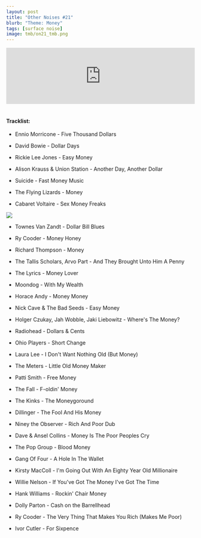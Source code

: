 ```yaml
---
layout: post
title: "Other Noises #21"
blurb: "Theme: Money"
tags: [surface noise]
image: tmb/on21_tmb.png
---
```


<iframe scrolling="no" id="hearthis_at_track_3028343" width="100%" height="150" src="https://hearthis.at/embed/3028343/transparent_black/?hcolor=&color=&style=2&block_size=2&block_space=1&background=1&waveform=0&cover=0&autoplay=0&css=" frameborder="0" allowtransparency allow="autoplay"><p>Listen to <a href="https://hearthis.at/zerocc/other-noises-21-21618-money/" target="_blank">Other Noises #21 (21/6/18) - MONEY</a> <span>by</span><a href="https://hearthis.at/zerocc/" target="_blank" >Zero</a> <span>on</span> <a href="https://hearthis.at/" target="_blank">hearthis.at</a></p></iframe>
&nbsp;

#### Tracklist:

- Ennio Morricone - Five Thousand Dollars

- David Bowie - Dollar Days
- Rickie Lee Jones - Easy Money
- Alison Krauss & Union Station - Another Day, Another Dollar

- Suicide - Fast Money Music
- The Flying Lizards - Money
- Cabaret Voltaire - Sex Money Freaks

![](https://lh3.googleusercontent.com/xFyh1A_EvTYisHHsEncWxRpUjm5ShvkiwOxrKjUV1fDYv8PrWIWIpwp19_oSkQe6KzkMl_rQg0Q-FXdlkVMxtsfZy4MRe71ldMq-Q7TxgWXI4whOtrtf7h-k_YAg4tg6icK28JMD-6NS0R_41kqjwKJSSOPb5KDf66AYHaq-7hYQFWNgW0fC9NHlDnx2VGq3BpcmS0U8w4dbJuRJkRH1Oe250jv2Nlqhf73AQaLHikp6Ruj0QcJ6kjtJcQTIXmYC0XstyXyPUBMLROJs5iqpl9FolacnAoBL0uBDWl28uIxRMxG0wEU4XB4qMeqFtBCRl5qGugIHHw3Ulq_wAYkd6uc2jDUTCs9AgDpy2nOkCNcHpaVm-wG-0WnBVEeMpohs9CIcVIjvjZZoS5HWdAe6e0mNYEh30sB5A9_HBuMbFWh7om8gcoPemqRc1nuoDcwRmJiqUpW-E1QdWmMux0N0X9cnxYhipv7cv2_hdB1A5ac35D8dzzQeztTFddUwaj2yVn6AEXsRQW5yib3KZ2-7q5V1fD-5wCtfCCwl6KuL62vJwzUrq_05KTQOFuDGSmgbja7kEvSgvvNQZBxUBoNmCQtUP-s9UY2qtW3yeYI1HpfsxnV1yPsFiTSM3Is7pBe7k3zXtsRUpnOld9mW9bdxcWE0=w600-h614-no)

- Townes Van Zandt - Dollar Bill Blues
- Ry Cooder - Money Honey
- Richard Thompson - Money

- The Tallis Scholars, Arvo Part - And They Brought Unto Him A Penny
- The Lyrics - Money Lover
- Moondog - With My Wealth
- Horace Andy - Money Money

- Nick Cave & The Bad Seeds - Easy Money
- Holger Czukay, Jah Wobble, Jaki Liebowitz - Where's The Money?
- Radiohead - Dollars & Cents

- Ohio Players - Short Change
- Laura Lee - I Don't Want Nothing Old (But Money)
- The Meters - Little Old Money Maker

- Patti Smith - Free Money
- The Fall - F-oldin' Money
- The Kinks - The Moneygoround

- Dillinger - The Fool And His Money
- Niney the Observer - Rich And Poor Dub
- Dave & Ansel Collins - Money Is The Poor Peoples Cry

- The Pop Group - Blood Money
- Gang Of Four - A Hole In The Wallet
- Kirsty MacColl - I'm Going Out With An Eighty Year Old Millionaire

- Willie Nelson - If You've Got The Money I've Got The Time
- Hank Williams - Rockin' Chair Money
- Dolly Parton - Cash on the Barrellhead
- Ry Cooder - The Very Thing That Makes You Rich (Makes Me Poor)

- Ivor Cutler - For Sixpence
